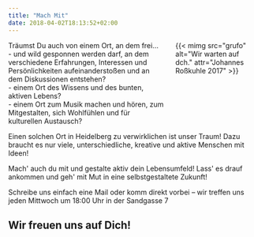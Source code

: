 ```yaml
---
title: "Mach Mit"
date: 2018-04-02T18:13:52+02:00
---
```


<div class="columns">
    <div class="column is-flex-middle">
        Träumst Du auch von einem Ort, an dem frei…<br>
        - und wild gesponnen werden darf, an dem verschiedene Erfahrungen, Interessen und Persönlichkeiten aufeinanderstoßen und an dem Diskussionen entstehen?<br>
        - einem Ort des Wissens und des bunten, aktiven Lebens?<br>
        - einem Ort zum Musik machen und hören, zum Mitgestalten, sich Wohlfühlen und für kulturellen Austausch?<br>
    </div>
    <div class="column">
        {{< mimg src="grufo" alt="Wir warten auf dch." attr="Johannes Roßkuhle 2017" >}}
    </div>
</div>

Einen solchen Ort in Heidelberg zu verwirklichen ist unser Traum! Dazu braucht es nur viele, unterschiedliche, kreative und aktive Menschen mit Ideen!

Mach' auch du mit und gestalte aktiv dein Lebensumfeld!
Lass' es drauf ankommen und geh' mit Mut in eine selbstgestaltete Zukunft!

Schreibe uns einfach eine Mail oder komm direkt vorbei – wir treffen uns jeden Mittwoch um 18:00 Uhr in der Sandgasse 7

## Wir freuen uns auf Dich!
